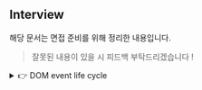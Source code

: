 ## Interview

해당 문서는 면접 준비를 위해 정리한 내용입니다.

> 잘못된 내용이 있을 시 피드백 부탁드리겠습니다 !

<details>

<summary>👉 DOM event life cycle</summary>

이벤트는 각 이벤트가 갖게 되는 전파 경로를 따라 전파됩니다.
최상위 노드인 Window부터 이벤트를 부착한 노드까지 전달되는 Capture 페이즈 (Event Capturing),
이벤트 객체가 이벤트를 등록한 타겟에 도달한 Target 페이즈,
Capture 페이즈와 반대로 최종적으로 Window까지 이벤트 객체가 전달되는 Bubble 페이즈 (Event Bubbling)으로 이루어져있습니다.

추가적으로 이벤트에 따라 지원하지 않는 페이즈가 있습니다. 예를 들어 focus 이벤트는 Bubbling되지 않습니다.

</details>

